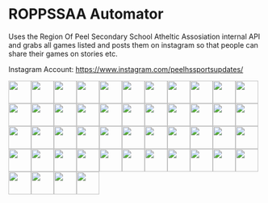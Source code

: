 # ROPPSSAA Automator
Uses the Region Of Peel Secondary School Atheltic Assosiation internal API and grabs all games listed and posts them on instagram so that people can share their games on stories etc.

Instagram Account: https://www.instagram.com/peelhssportsupdates/

<div style="display: flex; flex-wrap: wrap;">
    <img src="https://raw.githubusercontent.com/amitoj-saini/ROPSSAA-API/refs/heads/main/datastore/images/logos/applewood_heights_s_s_.svg" width="45" />
    <img src="https://raw.githubusercontent.com/amitoj-saini/ROPSSAA-API/refs/heads/main/datastore/images/logos/iona_c_s_s_.png" width="45" />
    <img src="https://raw.githubusercontent.com/amitoj-saini/ROPSSAA-API/refs/heads/main/datastore/images/logos/sandalwood_heights_s_s_.svg" width="45" />
    <img src="https://raw.githubusercontent.com/amitoj-saini/ROPSSAA-API/refs/heads/main/datastore/images/logos/applewood_school.svg" width="45" />
    <img src="https://raw.githubusercontent.com/amitoj-saini/ROPSSAA-API/refs/heads/main/datastore/images/logos/jean_augustine_s_s_.svg" width="45" />
    <img src="https://raw.githubusercontent.com/amitoj-saini/ROPSSAA-API/refs/heads/main/datastore/images/logos/sherwood_heights_school.gif" width="45" />
    <img src="https://raw.githubusercontent.com/amitoj-saini/ROPSSAA-API/refs/heads/main/datastore/images/logos/ascension_of_our_lord_c_s_s_.png" width="45" />
    <img src="https://raw.githubusercontent.com/amitoj-saini/ROPSSAA-API/refs/heads/main/datastore/images/logos/jeunes_sans_frontieres.svg" width="45" />
    <img src="https://raw.githubusercontent.com/amitoj-saini/ROPSSAA-API/refs/heads/main/datastore/images/logos/st__aloysius_gonzaga_c_s_s_.png" width="45" />
    <img src="https://raw.githubusercontent.com/amitoj-saini/ROPSSAA-API/refs/heads/main/datastore/images/logos/blyth_academy.svg" width="45" />
    <img src="https://raw.githubusercontent.com/amitoj-saini/ROPSSAA-API/refs/heads/main/datastore/images/logos/john_cabot_c_s_s_.png" width="45" />
    <img src="https://raw.githubusercontent.com/amitoj-saini/ROPSSAA-API/refs/heads/main/datastore/images/logos/st__augustine_c_s_s_.png" width="45" />
    <img src="https://raw.githubusercontent.com/amitoj-saini/ROPSSAA-API/refs/heads/main/datastore/images/logos/bramalea_s_s_.svg" width="45" />
    <img src="https://raw.githubusercontent.com/amitoj-saini/ROPSSAA-API/refs/heads/main/datastore/images/logos/john_fraser_s_s_.svg" width="45" />
    <img src="https://raw.githubusercontent.com/amitoj-saini/ROPSSAA-API/refs/heads/main/datastore/images/logos/st__edmund_campion_c_s_s_.png" width="45" />
    <img src="https://raw.githubusercontent.com/amitoj-saini/ROPSSAA-API/refs/heads/main/datastore/images/logos/brampton_centennial_s_s_.svg" width="45" />
    <img src="https://raw.githubusercontent.com/amitoj-saini/ROPSSAA-API/refs/heads/main/datastore/images/logos/judith_nyman_s_s_.svg" width="45" />
    <img src="https://raw.githubusercontent.com/amitoj-saini/ROPSSAA-API/refs/heads/main/datastore/images/logos/st__francis_xavier_c_s_s_.png" width="45" />
    <img src="https://raw.githubusercontent.com/amitoj-saini/ROPSSAA-API/refs/heads/main/datastore/images/logos/brampton_christian_academy.png" width="45" />
    <img src="https://raw.githubusercontent.com/amitoj-saini/ROPSSAA-API/refs/heads/main/datastore/images/logos/lincoln_m__alexander_s_s_.svg" width="45" />
    <img src="https://raw.githubusercontent.com/amitoj-saini/ROPSSAA-API/refs/heads/main/datastore/images/logos/st__joan_of_arc_c_s_s_.png" width="45" />
    <img src="https://raw.githubusercontent.com/amitoj-saini/ROPSSAA-API/refs/heads/main/datastore/images/logos/bronte_college.png" width="45" />
    <img src="https://raw.githubusercontent.com/amitoj-saini/ROPSSAA-API/refs/heads/main/datastore/images/logos/lorne_park_s_s_.svg" width="45" />
    <img src="https://raw.githubusercontent.com/amitoj-saini/ROPSSAA-API/refs/heads/main/datastore/images/logos/st__joseph_c_s_s_.png" width="45" />
    <img src="https://raw.githubusercontent.com/amitoj-saini/ROPSSAA-API/refs/heads/main/datastore/images/logos/cardinal_ambrozic_c_s_s_.png" width="45" />
    <img src="https://raw.githubusercontent.com/amitoj-saini/ROPSSAA-API/refs/heads/main/datastore/images/logos/louise_arbour_s_s_.svg" width="45" />
    <img src="https://raw.githubusercontent.com/amitoj-saini/ROPSSAA-API/refs/heads/main/datastore/images/logos/st__marcellinus_c_s_s_.png" width="45" />
    <img src="https://raw.githubusercontent.com/amitoj-saini/ROPSSAA-API/refs/heads/main/datastore/images/logos/cardinal_leger_c_s_s_.png" width="45" />
    <img src="https://raw.githubusercontent.com/amitoj-saini/ROPSSAA-API/refs/heads/main/datastore/images/logos/loyola_c_s_s_.png" width="45" />
    <img src="https://raw.githubusercontent.com/amitoj-saini/ROPSSAA-API/refs/heads/main/datastore/images/logos/st__marguerite_d'youville_c_s_s_.png" width="45" />
    <img src="https://raw.githubusercontent.com/amitoj-saini/ROPSSAA-API/refs/heads/main/datastore/images/logos/castlebrooke_s_s_.svg" width="45" />
    <img src="https://raw.githubusercontent.com/amitoj-saini/ROPSSAA-API/refs/heads/main/datastore/images/logos/mayfield_s_s_.svg" width="45" />
    <img src="https://raw.githubusercontent.com/amitoj-saini/ROPSSAA-API/refs/heads/main/datastore/images/logos/st__martin_c_s_s_.png" width="45" />
    <img src="https://raw.githubusercontent.com/amitoj-saini/ROPSSAA-API/refs/heads/main/datastore/images/logos/cawthra_park_s_s_.svg" width="45" />
    <img src="https://raw.githubusercontent.com/amitoj-saini/ROPSSAA-API/refs/heads/main/datastore/images/logos/meadowvale_s_s_.svg" width="45" />
    <img src="https://raw.githubusercontent.com/amitoj-saini/ROPSSAA-API/refs/heads/main/datastore/images/logos/st__michael_c_s_s_.png" width="45" />
    <img src="https://raw.githubusercontent.com/amitoj-saini/ROPSSAA-API/refs/heads/main/datastore/images/logos/central_peel_s_s_.svg" width="45" />
    <img src="https://raw.githubusercontent.com/amitoj-saini/ROPSSAA-API/refs/heads/main/datastore/images/logos/mentor_college.svg" width="45" />
    <img src="https://raw.githubusercontent.com/amitoj-saini/ROPSSAA-API/refs/heads/main/datastore/images/logos/st__paul_c_s_s_.png" width="45" />
    <img src="https://raw.githubusercontent.com/amitoj-saini/ROPSSAA-API/refs/heads/main/datastore/images/logos/chinguacousy_s_s_.svg" width="45" />
    <img src="https://raw.githubusercontent.com/amitoj-saini/ROPSSAA-API/refs/heads/main/datastore/images/logos/mississauga_s_s_.svg" width="45" />
    <img src="https://raw.githubusercontent.com/amitoj-saini/ROPSSAA-API/refs/heads/main/datastore/images/logos/st__roch_c_s_s_.png" width="45" />
    <img src="https://raw.githubusercontent.com/amitoj-saini/ROPSSAA-API/refs/heads/main/datastore/images/logos/clarkson_s_s_.svg" width="45" />
    <img src="https://raw.githubusercontent.com/amitoj-saini/ROPSSAA-API/refs/heads/main/datastore/images/logos/north_park_s_s_.svg" width="45" />
    <img src="https://raw.githubusercontent.com/amitoj-saini/ROPSSAA-API/refs/heads/main/datastore/images/logos/st__thomas_aquinas_c_s_s_.png" width="45" />
    <img src="https://raw.githubusercontent.com/amitoj-saini/ROPSSAA-API/refs/heads/main/datastore/images/logos/david_suzuki_s_s_.svg" width="45" />
    <img src="https://raw.githubusercontent.com/amitoj-saini/ROPSSAA-API/refs/heads/main/datastore/images/logos/notre_dame_c_s_s_.png" width="45" />
    <img src="https://raw.githubusercontent.com/amitoj-saini/ROPSSAA-API/refs/heads/main/datastore/images/logos/ste__famille.png" width="45" />
</div>
